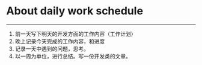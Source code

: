 # About daily work schedule

-------------------------
1. 前一天写下明天的开发方面的工作内容（工作计划）
2. 晚上记录今天完成的工作内容，和进度
3. 记录一天中遇到的问题，思考。
4. 以一周为单位，进行总结。写一份开发类的文章。
